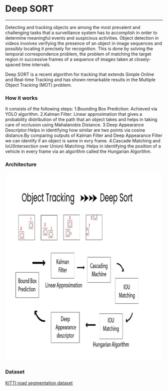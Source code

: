 # Deep SORT #
---
Detecting and tracking objects are among the most prevalent and challenging tasks that a surveillance system has to accomplish in order to determine meaningful events and suspicious activities. Object detection in videos involves verifying the presence of an object in image sequences and possibly locating it precisely for recognition. This is done by solving the temporal correspondence problem, the problem of matching the target region in successive frames of a sequence of images taken at closely-spaced time intervals.

Deep SORT is a recent algorithm for tracking that extends Simple Online and Real-time Tracking and has shown remarkable results in the Multiple Object Tracking (MOT) problem. 

### How it works ###

It consists of the following steps:
1.Bounding Box Prediction: Achieved via YOLO algorithm.
2.Kalman Filter: Linear approximation that gives a probability distribution of the path that an object takes and helps in taking care of occlusion using Mahalanobis Distance.
3.Deep Appearance Descriptor:Helps in identifying how similar are two points via cosine distance.By comparing outputs of Kalman Filter and Deep Appearance Filter we can identify if an object is same in evry frame.
4.Cascade Matching and IoU(Intersection over Union) Matching:
Helps in identifying the position of a vehicle in every frame via an algorithm called the Hungarian Algorithm.

### Architecture ###
<img src="../images_architecture/DeepSort.jpg" width="500" height="600">

### Dataset ###

[KITTI road segmentation dataset](https://www.kaggle.com/datasets/sakshaymahna/kittiroadsegmentation)